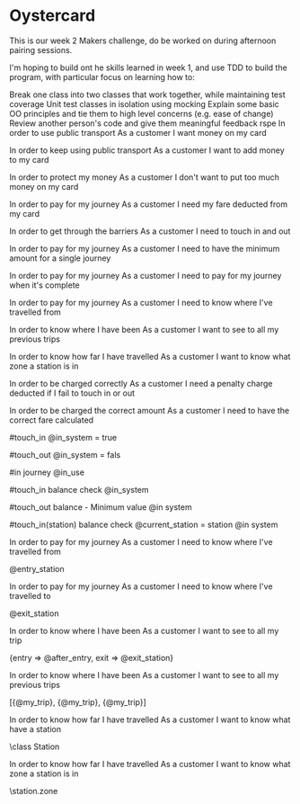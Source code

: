 # Oystercard

This is our week 2 Makers challenge, do be worked on during afternoon pairing sessions.

I'm hoping to build ont he skills learned in week 1, and use TDD to build the program, with particular focus on learning how to:

Break one class into two classes that work together, while maintaining test coverage
Unit test classes in isolation using mocking
Explain some basic OO principles and tie them to high level concerns (e.g. ease of change)
Review another person's code and give them meaningful feedback
rspe
In order to use public transport
As a customer
I want money on my card

In order to keep using public transport
As a customer
I want to add money to my card

In order to protect my money
As a customer
I don't want to put too much money on my card

In order to pay for my journey
As a customer
I need my fare deducted from my card

In order to get through the barriers
As a customer
I need to touch in and out

In order to pay for my journey
As a customer
I need to have the minimum amount for a single journey

In order to pay for my journey
As a customer
I need to pay for my journey when it's complete

In order to pay for my journey
As a customer
I need to know where I've travelled from

In order to know where I have been
As a customer
I want to see to all my previous trips

In order to know how far I have travelled
As a customer
I want to know what zone a station is in

In order to be charged correctly
As a customer
I need a penalty charge deducted if I fail to touch in or out

In order to be charged the correct amount
As a customer
I need to have the correct fare calculated

\#touch_in
\@in_system = true

\#touch_out
\@in_system = fals

\#in journey
\@in_use

\#touch_in
balance check
\@in_system

\#touch_out
balance - Minimum value
\@in system

\#touch_in(station)
balance check
\@current_station = station
\@in system


In order to pay for my journey
As a customer
I need to know where I've travelled from

\@entry_station


In order to pay for my journey
As a customer
I need to know where I've travelled to

\@exit_station

In order to know where I have been
As a customer
I want to see to all my trip

{entry => \@after_entry, exit => \@exit_station}

In order to know where I have been
As a customer
I want to see to all my previous trips

[{@my_trip}, {@my_trip}, {@my_trip}]




In order to know how far I have travelled
As a customer
I want to know what have a station

\class Station

In order to know how far I have travelled
As a customer
I want to know what zone a station is in

\station.zone

